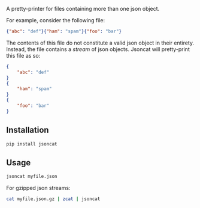 A pretty-printer for files containing more than one json object.

For example, consider the following file:

```json
{"abc": "def"}{"ham": "spam"}{"foo": "bar"}
```

The contents of this file do not constitute a valid json object in their entirety. Instead, the file contains a _stream_ of json objects. Jsoncat will pretty-print this file as so:

```json
{
	"abc": "def"
}
{
	"ham": "spam"
}
{
	"foo": "bar"
}
```

## Installation

```bash
pip install jsoncat
```

## Usage

```bash
jsoncat myfile.json
```

For gzipped json streams:

```bash
cat myfile.json.gz | zcat | jsoncat
```
